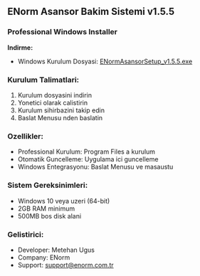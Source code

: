 ﻿## ENorm Asansor Bakim Sistemi v1.5.5

### Professional Windows Installer

**Indirme:**
- Windows Kurulum Dosyasi: [ENormAsansorSetup_v1.5.5.exe](https://github.com/metehan-ugus/ENorm-Release/releases/latest/download/ENormAsansorSetup_v1.5.5.exe)

### Kurulum Talimatlari:
1. Kurulum dosyasini indirin
2. Yonetici olarak calistirin
3. Kurulum sihirbazini takip edin
4. Baslat Menusu nden baslatin

### Ozellikler:
- Professional Kurulum: Program Files a kurulum
- Otomatik Guncelleme: Uygulama ici guncelleme
- Windows Entegrasyonu: Baslat Menusu ve masaustu

### Sistem Gereksinimleri:
- Windows 10 veya uzeri (64-bit)
- 2GB RAM minimum
- 500MB bos disk alani

### Gelistirici:
- Developer: Metehan Ugus
- Company: ENorm
- Support: support@enorm.com.tr


